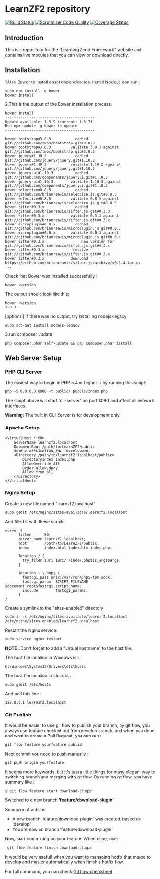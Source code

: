 LearnZF2 repository
===================

[![Build Status](https://secure.travis-ci.org/sitrunlab/LearnZF2.png?branch=develop)](http://travis-ci.org/sitrunlab/LearnZF2)
[![Scrutinizer Code Quality](https://scrutinizer-ci.com/g/sitrunlab/LearnZF2/badges/quality-score.png?b=develop)](https://scrutinizer-ci.com/g/sitrunlab/LearnZF2/?branch=develop)
[![Coverage Status](https://coveralls.io/repos/sitrunlab/LearnZF2/badge.png?branch=develop)](https://coveralls.io/r/sitrunlab/LearnZF2)

Introduction
------------
This is a repository for the "Learning Zend Framework" website and contains live modules that you can view or download directly.


Installation
------------
 1.Use Bower to install asset dependencies. Install NodeJs dan run :

```
sudo npm install -g bower
bower install
```

 2.This is the output of the Bower installation process.

```
bower install
-----------------------------------------
Update available: 1.3.9 (current: 1.3.7)
Run npm update -g bower to update
-----------------------------------------

bower bootstrap#3.0.3           cached git://github.com/twbs/bootstrap.git#3.0.3
bower bootstrap#3.0.3         validate 3.0.3 against git://github.com/twbs/bootstrap.git#3.0.3
bower jquery#1.10.2             cached git://github.com/jquery/jquery.git#1.10.2
bower jquery#1.10.2           validate 1.10.2 against git://github.com/jquery/jquery.git#1.10.2
bower jquery-ui#1.10.3          cached git://github.com/components/jqueryui.git#1.10.3
bower jquery-ui#1.10.3        validate 1.10.3 against git://github.com/components/jqueryui.git#1.10.3
bower selectize#0.8.5           cached git://github.com/brianreavis/selectize.js.git#0.8.5
bower selectize#0.8.5         validate 0.8.5 against git://github.com/brianreavis/selectize.js.git#0.8.5
bower sifter#0.3.x              cached git://github.com/brianreavis/sifter.js.git#0.3.3
bower sifter#0.3.x            validate 0.3.3 against git://github.com/brianreavis/sifter.js.git#0.3.x
bower microplugin#0.0.x         cached git://github.com/brianreavis/microplugin.js.git#0.0.3
bower microplugin#0.0.x       validate 0.0.3 against git://github.com/brianreavis/microplugin.js.git#0.0.x
bower sifter#0.3.x                 new version for git://github.com/brianreavis/sifter.js.git#0.3.x
bower sifter#0.3.x             resolve git://github.com/brianreavis/sifter.js.git#0.3.x
bower sifter#0.3.x            download https://github.com/brianreavis/sifter.js/archive/v0.3.4.tar.gz
...
```

Check that Bower was installed successfully :

```
bower -version
```

The output should look like this:

```
bower -version
1.3.3
```

[optional] If there was no output, try installing nodejs-legacy

```
sudo apt-get install nodejs-legacy
```

 3.run composer update

```
php composer.phar self-update && php composer.phar install
```

Web Server Setup
----------------

### PHP CLI Server

The easiest way to begin in PHP 5.4 or higher is by running this script:

    php -S 0.0.0.0:8080 -t public/ public/index.php

The script above will start "cli-server" on port 8080 and affect all network interfaces.

**Warning:** The built in CLI-Server is for development only!

### Apache Setup

    <VirtualHost *:80>
        ServerName learnzf2.localhost
        DocumentRoot /path/to/LearnZF2/public
        SetEnv APPLICATION_ENV "development"
        <Directory /path/to/learnzf2.localhost/public>
            DirectoryIndex index.php
            AllowOverride All
            Order allow,deny
            Allow from all
        </Directory>
    </VirtualHost>

### Nginx Setup

Create a new file named "learnzf2.localhost"

    sudo gedit /etc/nginx/sites-available/learnzf2.localhost

And filled it with these scripts.

    server {
          listen      80;
          server_name learnzf2.localhost;
          root        /path/to/LearnZF2/public;
          index       index.html index.htm index.php;

          location / {
            try_files $uri $uri/ /index.php$is_args$args;
          }

          location ~ \.php$ {
            fastcgi_pass unix:/var/run/php5-fpm.sock;
            fastcgi_param  SCRIPT_FILENAME $document_root$fastcgi_script_name;
            include        fastcgi_params;
          }
    }

Create a symlink to the "sites-enabled" directory

    sudo ln -s /etc/nginx/sites-available/learnzf2.localhost /etc/nginx/sites-enabled/learnzf2.localhost

Restart the Nginx service.

    sudo service nginx restart


**NOTE :**
Don't forget to add a "virtual hostname" to the host file.

The host file location in Windows is :

    C:\Windows\System32\Drivers\etc\hosts


The host file location in Linux is :

    sudo gedit /etc/hosts


And add this line :

    127.0.0.1 learnzf2.localhost


### Git Publish

It would be easier to use git flow to publish your branch, by git flow, you always use feature checked out from develop branch, and when you done and want to create a Pull Request, you can run :

    git flow feature yourfeature publish

Next commit you need to push manually :

    git push origin yourfeature

It seems more keywords, but it's just a little things for many elegant way to switching branch and merging with git flow. By running git flow, you have summary like :

    $ git flow feature start download-plugin

Switched to a new branch **'feature/download-plugin'**

Summary of actions:
- A new branch 'feature/download-plugin' was created, based on 'develop'
- You are now on branch 'feature/download-plugin'

Now, start committing on your feature. When done, use:

     git flow feature finish download-plugin
It would be very usefull when you want to managing hotfix that merge to develop and master automatically when finish a hotfix flow.

For full command, you can check [Git flow cheatsheet](http://danielkummer.github.io/git-flow-cheatsheet/)
